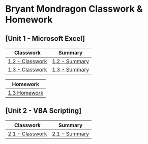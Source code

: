 # Bryant Mondragon Classwork & Homework

## [Unit 1 - Microsoft Excel]

| Classwork |  Summary |
| --------- | -------- |
|[1.2 - Classwork](01-Classwork/01-Excel/2)|[1.2 - Summary]()
|[1.3 - Classwork](01-Classwork/01-Excel/2)|[1.3 - Summary]()

|Homework|
| ------ |
|[1.3 Homework](/excel-challenge)|

## [Unit 2 - VBA Scripting]

| Classwork |  Summary |
| --------- | -------- |
|[2.1 - Classwork](02-Classwork/02-VBA/1)|[2.1 - Summary]()
